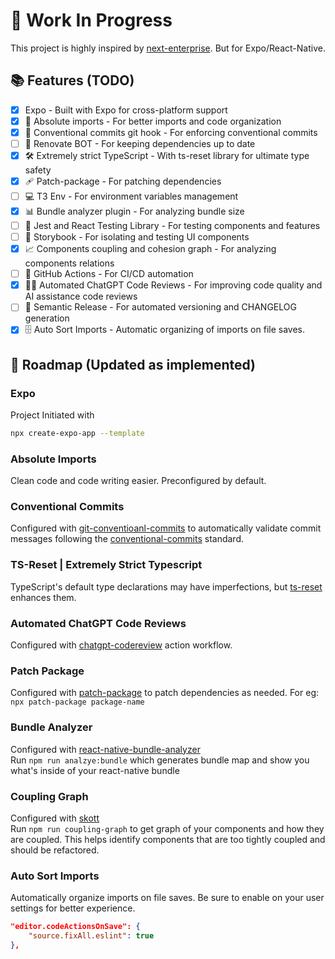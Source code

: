 # 🚧 Work In Progress

This project is highly inspired by [next-enterprise](https://github.com/Blazity/next-enterprise). But for Expo/React-Native.

## 📚 Features (TODO)

- [x] Expo - Built with Expo for cross-platform support
- [x] 🎯 Absolute imports - For better imports and code organization
- [x] 📝 Conventional commits git hook - For enforcing conventional commits
- [ ] 🤖 Renovate BOT - For keeping dependencies up to date
- [x] 🛠️ Extremely strict TypeScript - With ts-reset library for ultimate type safety
- [x] 🩹 Patch-package - For patching dependencies
- [ ] 💻 T3 Env - For environment variables management
- [x] 📊 Bundle analyzer plugin - For analyzing bundle size
- [ ] 🧪 Jest and React Testing Library - For testing components and features
- [ ] 📕 Storybook - For isolating and testing UI components
- [x] 📈 Components coupling and cohesion graph - For analyzing components relations
- [ ] 🚀 GitHub Actions - For CI/CD automation
- [x] 🤖🧠 Automated ChatGPT Code Reviews - For improving code quality and AI assistance code reviews
- [ ] 🚢 Semantic Release - For automated versioning and CHANGELOG generation
- [x] 🗄️ Auto Sort Imports - Automatic organizing of imports on file saves.

## 🚦 Roadmap (Updated as implemented)

### Expo

Project Initiated with

```sh
npx create-expo-app --template
```

### Absolute Imports

Clean code and code writing easier.
Preconfigured by default.

### Conventional Commits

Configured with [git-conventioanl-commits](https://github.com/qoomon/git-conventional-commits) to automatically validate commit messages following the [conventional-commits](https://www.conventionalcommits.org/en/v1.0.0/) standard.

### TS-Reset | Extremely Strict Typescript

TypeScript's default type declarations may have imperfections, but [ts-reset](https://github.com/total-typescript/ts-reset) enhances them.

### Automated ChatGPT Code Reviews

Configured with [chatgpt-codereview](https://github.com/anc95/ChatGPT-CodeReview) action workflow.

### Patch Package

Configured with [patch-package](https://github.com/ds300/patch-package) to patch dependencies as needed.
For eg: `npx patch-package package-name`

### Bundle Analyzer

Configured with [react-native-bundle-analyzer](https://github.com/IjzerenHein/react-native-bundle-visualizer)</br>
Run `npm run analzye:bundle` which generates bundle map and show you what's inside of your react-native bundle

### Coupling Graph

Configured with [skott](https://github.com/antoine-coulon/skott)</br>
Run `npm run coupling-graph` to get graph of your components and how they are coupled. This helps identify components that are too tightly coupled and should be refactored.

### Auto Sort Imports

Automatically organize imports on file saves. Be sure to enable on your user settings for better experience.

```json
"editor.codeActionsOnSave": {
    "source.fixAll.eslint": true
},
```
